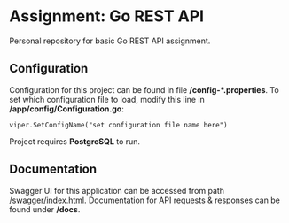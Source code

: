 # Assignment: Go REST API
Personal repository for basic Go REST API assignment.

## Configuration
Configuration for this project can be found in file **/config-*.properties**. To set which configuration file to load, modify this line in **/app/config/Configuration.go**:

    viper.SetConfigName("set configuration file name here")

Project requires **PostgreSQL** to run.

## Documentation

Swagger UI for this application can be accessed from path [/swagger/index.html](#). Documentation for API requests & responses can be found under **/docs**.